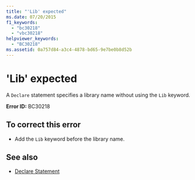 ```yaml
---
title: "'Lib' expected"
ms.date: 07/20/2015
f1_keywords: 
  - "bc30218"
  - "vbc30218"
helpviewer_keywords: 
  - "BC30218"
ms.assetid: 0a757d84-a3c4-4878-bd65-9e7be0b8d52b
---
```

# 'Lib' expected
A `Declare` statement specifies a library name without using the `Lib` keyword.  
  
 **Error ID:** BC30218  
  
## To correct this error  
  
- Add the `Lib` keyword before the library name.  
  
## See also

- [Declare Statement](../../visual-basic/language-reference/statements/declare-statement.md)
